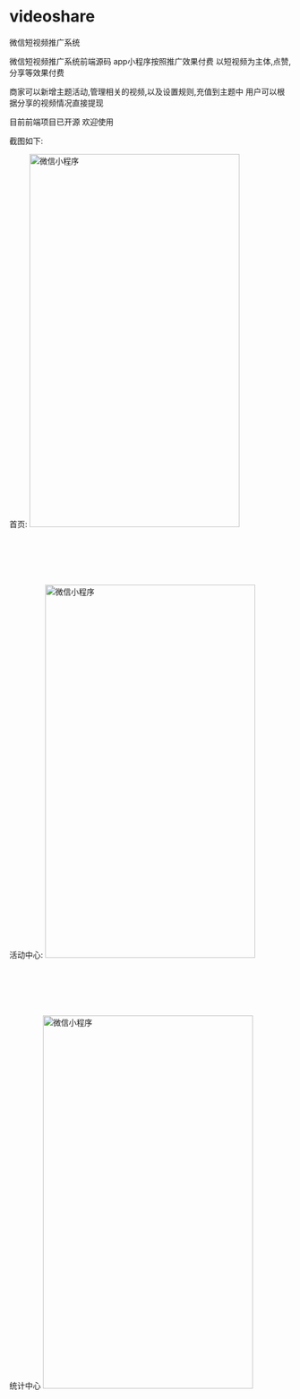 # videoshare
微信短视频推广系统

微信短视频推广系统前端源码 
app小程序按照推广效果付费 
以短视频为主体,点赞,分享等效果付费

商家可以新增主题活动,管理相关的视频,以及设置规则,充值到主题中
用户可以根据分享的视频情况直接提现



目前前端项目已开源 欢迎使用

截图如下:

首页:
<img src="https://user-images.githubusercontent.com/8957847/139211812-a3a317b4-b758-468a-9462-f0d7cbbe4751.jpg" width="375" height="667" alt="微信小程序"/><br/>
<br/><br/><br/><br/><br/>

活动中心:
<img src="https://user-images.githubusercontent.com/8957847/139211830-380b410f-ca39-4dee-bd23-84b88c7782d0.jpg" width="375" height="667" alt="微信小程序"/><br/>
<br/><br/><br/><br/><br/>

统计中心
<img src="https://user-images.githubusercontent.com/8957847/139211844-d880a084-bead-455c-af3f-eac56c61d498.jpg" width="375" height="667" alt="微信小程序"/><br/>
<br/><br/><br/><br/><br/>
